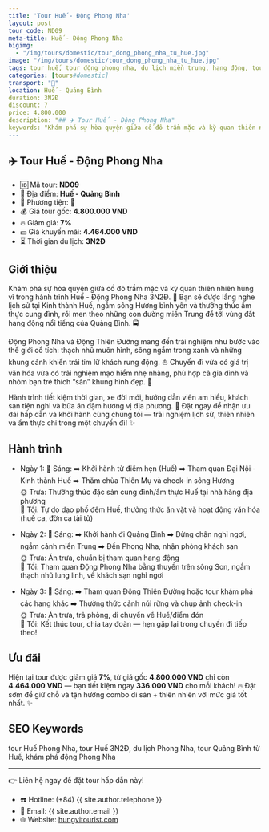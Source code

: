 ```yaml
---
title: 'Tour Huế - Động Phong Nha'
layout: post
tour_code: ND09
meta-title: Huế - Động Phong Nha
bigimg:
  - "/img/tours/domestic/tour_dong_phong_nha_tu_hue.jpg"
image: "/img/tours/domestic/tour_dong_phong_nha_tu_hue.jpg"
tags: tour huế, tour động phong nha, du lịch miền trung, hang động, tour nội địa
categories: [tours#domestic]
transport: "🚌"
location: Huế - Quảng Bình
duration: 3N2Đ
discount: 7
price: 4.800.000
description: "## ✈️ Tour Huế - Động Phong Nha"
keywords: "Khám phá sự hòa quyện giữa cố đô trầm mặc và kỳ quan thiên nhiên hùng vĩ trong hành trình Huế - Động Phong Nha 3N2Đ. 🌅 Bạn sẽ được lắng nghe lịch sử tại Kinh thành Huế, ngắm sông Hương bình yên và thưởng thức ẩm thực cung đình, rồi men theo những con đường miền Trung để tới vùng đất hang động nổi tiếng của Quảng Bình. 🚍"
---
```


## ✈️ Tour Huế - Động Phong Nha 

- 🆔 Mã tour: **ND09**
- 📍 Địa điểm: **Huế - Quảng Bình**
- 🚗 Phương tiện: **🚌**
- 💰 Giá tour gốc: **4.800.000 VND**
- 🔥 Giảm giá: **7%**
- 💵 Giá khuyến mãi: **4.464.000 VND**
- ⏳ Thời gian du lịch: **3N2Đ**

## Giới thiệu
Khám phá sự hòa quyện giữa cố đô trầm mặc và kỳ quan thiên nhiên hùng vĩ trong hành trình Huế - Động Phong Nha 3N2Đ. 🌅 Bạn sẽ được lắng nghe lịch sử tại Kinh thành Huế, ngắm sông Hương bình yên và thưởng thức ẩm thực cung đình, rồi men theo những con đường miền Trung để tới vùng đất hang động nổi tiếng của Quảng Bình. 🚍

Động Phong Nha và Động Thiên Đường mang đến trải nghiệm như bước vào thế giới cổ tích: thạch nhũ muôn hình, sông ngầm trong xanh và những khung cảnh khiến trái tim lữ khách rung động. ⛵ Chuyến đi vừa có giá trị văn hóa vừa có trải nghiệm mạo hiểm nhẹ nhàng, phù hợp cả gia đình và nhóm bạn trẻ thích “săn” khung hình đẹp. 📸

Hành trình tiết kiệm thời gian, xe đời mới, hướng dẫn viên am hiểu, khách sạn tiện nghi và bữa ăn đậm hương vị địa phương. 🍲 Đặt ngay để nhận ưu đãi hấp dẫn và khởi hành cùng chúng tôi — trải nghiệm lịch sử, thiên nhiên và ẩm thực chỉ trong một chuyến đi! ✨

## Hành trình
- Ngày 1:
  🌅 Sáng: ➡️ Khởi hành từ điểm hẹn (Huế) ➡️ Tham quan Đại Nội - Kinh thành Huế ➡️ Thăm chùa Thiên Mụ và check-in sông Hương  
  🌞 Trưa: Thưởng thức đặc sản cung đình/ẩm thực Huế tại nhà hàng địa phương  
  🌙 Tối: Tự do dạo phố đêm Huế, thưởng thức ăn vặt và hoạt động văn hóa (huế ca, đờn ca tài tử)

- Ngày 2:
  🌅 Sáng: ➡️ Khởi hành đi Quảng Bình ➡️ Dừng chân nghỉ ngơi, ngắm cảnh miền Trung ➡️ Đến Phong Nha, nhận phòng khách sạn  
  🌞 Trưa: Ăn trưa, chuẩn bị tham quan hang động  
  🌙 Tối: Tham quan Động Phong Nha bằng thuyền trên sông Son, ngắm thạch nhũ lung linh, về khách sạn nghỉ ngơi

- Ngày 3:
  🌅 Sáng: ➡️ Tham quan Động Thiên Đường hoặc tour khám phá các hang khác ➡️ Thưởng thức cảnh núi rừng và chụp ảnh check-in  
  🌞 Trưa: Ăn trưa, trả phòng, di chuyển về Huế/điểm đón  
  🌙 Tối: Kết thúc tour, chia tay đoàn — hẹn gặp lại trong chuyến đi tiếp theo!

## Ưu đãi
Hiện tại tour được giảm giá **7%**, từ giá gốc **4.800.000 VND** chỉ còn **4.464.000 VND** — bạn tiết kiệm ngay **336.000 VND** cho mỗi khách! 🔥 Đặt sớm để giữ chỗ và tận hưởng combo di sản + thiên nhiên với mức giá tốt nhất. ✨

## SEO Keywords
tour Huế Phong Nha, tour Huế 3N2Đ, du lịch Phong Nha, tour Quảng Bình từ Huế, khám phá động Phong Nha

---

👉 Liên hệ ngay để đặt tour hấp dẫn này!

- ☎️ Hotline: (+84) {{ site.author.telephone }}
- 📧 Email: {{ site.author.email }}
- 🌐 Website: [hungvitourist.com](https://hungvitourist.com)

